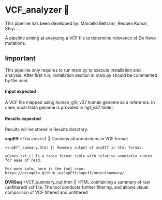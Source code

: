  # VCF_analyzer :dna:
This pipeline has been developed by: Marcello Beltrami, Reuben Kumar, Shiyi ....

A pipeline aiming at analyzing a VCF file to determine relevance of De Novo mutations. 
## Important 
This pipeline only requires to run main.py to execute installation and analysis. 
After first run, installation section in main.py should be commented by the user.

#### Input expected
A VCF file mapped using human_g1k_v37 human genome as a reference. In case, such fasta genome is provided in hg1_v37 folder. 

#### Results expected
Results will be stored in Results directory. 

**snpEff**
    >Trio.ann.vcf || Contains all annotations in VCF format

    >snpEff_summary.html || Summary output of snpEff in html format. 

    >Genes.txt || Is a tabix format table with relative annotatio scores for ease of read.

    For more info, here is the tool repo: 
    https://pcingola.github.io/SnpEff/snpeff/outputsummary/ 
    
**DVRSeq**
    >VCF_summary_out.html || HTML cointaining a summary of raw (unfiltered) vcf file. 
    The tool conducts further filtering, and allows visual comparison of VCF filtered and unfiltered


